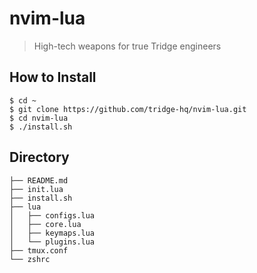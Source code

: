 # nvim-lua
> High-tech weapons for true Tridge engineers

## How to Install
```
$ cd ~
$ git clone https://github.com/tridge-hq/nvim-lua.git
$ cd nvim-lua
$ ./install.sh
```

## Directory
```
├── README.md
├── init.lua
├── install.sh
├── lua
│   ├── configs.lua
│   ├── core.lua
│   ├── keymaps.lua
│   └── plugins.lua
├── tmux.conf
└── zshrc
```
